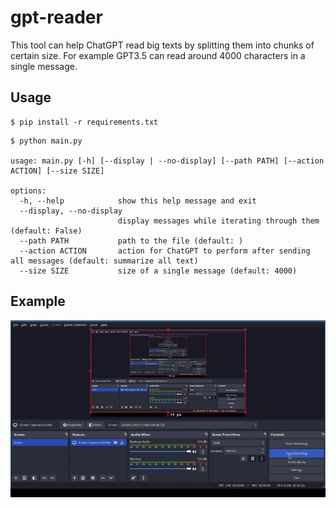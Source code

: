 # gpt-reader

This tool can help ChatGPT read big texts
by splitting them into chunks of certain size. 
For example GPT3.5 can read around 4000 characters in a single message. 

## Usage

```console
$ pip install -r requirements.txt
```

```console
$ python main.py 

usage: main.py [-h] [--display | --no-display] [--path PATH] [--action ACTION] [--size SIZE]

options:
  -h, --help            show this help message and exit
  --display, --no-display
                        display messages while iterating through them (default: False)
  --path PATH           path to the file (default: )
  --action ACTION       action for ChatGPT to perform after sending all messages (default: summarize all text)
  --size SIZE           size of a single message (default: 4000)
```

## Example

![Alt text](example.gif)

